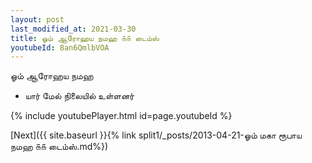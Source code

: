 ```yaml
---
layout: post
last_modified_at: 2021-03-30
title: ஓம் ஆரோஹய நமஹ ௧௧ டைம்ஸ்
youtubeId: 8an6QmlbVOA
---
```

 
 
 ஓம் ஆரோஹய நமஹ  
 
 -  யார் மேல் நிலையில் உள்ளனர் 
 
  
 
  
 
 
 
 
 
 


{% include youtubePlayer.html id=page.youtubeId %}
 
[Next]({{ site.baseurl }}{% link  split1/_posts/2013-04-21-ஓம் மகா ரூபாய நமஹ ௧௧ டைம்ஸ்.md%})
 
